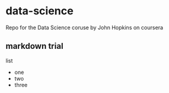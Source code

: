 # data-science
Repo for the Data Science coruse by John Hopkins on coursera

## markdown trial

list
* one
* two
* three
